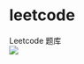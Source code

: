 # leetcode
Leetcode 题库
 <br/>
<img src="https://qiniu.epipe.cn/photos/2020-12-01_%E5%A4%A7%E9%B9%8F%E5%8F%A4%E5%9F%8E%E4%B8%80%E6%99%AF.jpg">
<br/>
 
<br/>